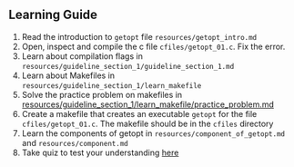 ## Learning Guide
1. Read the introduction to `getopt` file `resources/getopt_intro.md`
2. Open, inspect and compile the c file `cfiles/getopt_01.c`. Fix the error.
3. Learn about compilation flags in `resources/guideline_section_1/guideline_section_1.md`
4. Learn about 	Makefiles in `resources/guideline_section_1/learn_makefile`
5. Solve the practice problem on makefiles in [resources/guideline_section_1/learn_makefile/practice_problem.md](https://github.com/Berthran/C_Lessons/blob/main/getopt/resources/guideline_section_1/learn_makefile/practice_problem.md)
6. Create a makefile that creates an executable `getopt` for the file `cfiles/getopt_01.c`. The makefile should be in the `cfiles` directory
7. Learn the components of getopt in `resources/component_of_getopt.md` and `resources/component.md`
8. Take quiz to test your understanding [here](https://docs.google.com/presentation/d/1P3_NKXdsfoTt7OdUGgkEbOBZVMqBtPtgSzkGbtCo15Q/edit#slide=id.g2a471a9d196_1_221)
